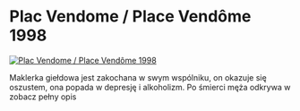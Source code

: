 Plac Vendome / Place Vendôme 1998 
=============
[![Plac Vendome / Place Vendôme 1998 ](http://vidos.pl/images/player.gif)](http://vidos.pl/plac-vendome-place-vendme-1998)

 Maklerka giełdowa jest zakochana w swym wspólniku, on okazuje się oszustem, ona popada w depresję i alkoholizm. Po śmierci męża odkrywa w zobacz pełny opis

